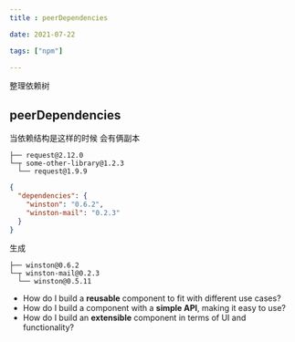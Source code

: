 ```yaml
---
title : peerDependencies

date: 2021-07-22

tags: ["npm"]

---
```


整理依赖树

<!--more-->


[](https://nodejs.org/es/blog/npm/peer-dependencies/)

## peerDependencies
当依赖结构是这样的时候 
会有俩副本

```shell
├── request@2.12.0
└─┬ some-other-library@1.2.3
  └── request@1.9.9
```

```json
{
  "dependencies": {
    "winston": "0.6.2",
    "winston-mail": "0.2.3"
  }
}
```
生成
```shell
├── winston@0.6.2
└─┬ winston-mail@0.2.3
  └── winston@0.5.11
```

- How do I build a **reusable** component to fit with different use cases?
- How do I build a component with a **simple API**, making it easy to use?
- How do I build an **extensible** component in terms of UI and functionality?
